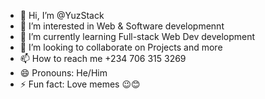 - 👋 Hi, I’m @YuzStack
- 👀 I’m interested in Web & Software developmennt
- 🌱 I’m currently learning Full-stack Web Dev development
- 💞️ I’m looking to collaborate on Projects and more
- 📫 How to reach me +234 706 315 3269
- 😄 Pronouns: He/Him
- ⚡ Fun fact: Love memes 😉😊

<!---
YuzStack/YuzStack is a ✨ special ✨ repository because its `README.md` (this file) appears on your GitHub profile.
You can click the Preview link to take a look at your changes.
--->
